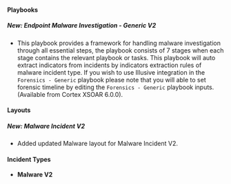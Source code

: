 
#### Playbooks
##### New: Endpoint Malware Investigation - Generic V2
- This playbook provides a framework for handling malware investigation through all essential steps, the playbook consists of 7 stages when each stage contains the relevant playbook or tasks. 
This playbook will auto extract indicators from incidents by indicators extraction rules of malware incident type.
If you wish to use Illusive integration in the `Forensics - Generic` playbook please note that you will able to set forensic timeline by editing the `Forensics - Generic` playbook inputs.  
     (Available from Cortex XSOAR 6.0.0).

#### Layouts
##### New: Malware Incident V2
- Added updated Malware layout for Malware Incident V2. 

#### Incident Types
- **Malware V2**